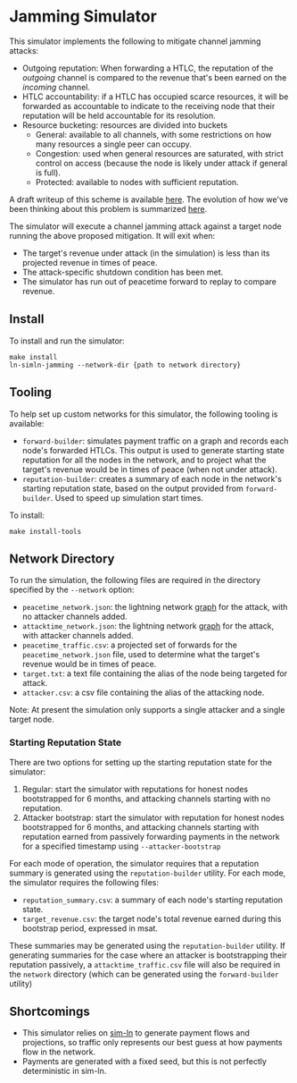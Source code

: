 # Jamming Simulator

This simulator implements the following to mitigate channel jamming
attacks:
- Outgoing reputation:
  When forwarding a HTLC, the reputation of the *outgoing* channel is
  compared to the revenue that's been earned on the *incoming* channel.
- HTLC accountability: if a HTLC has occupied scarce resources, it
  will be forwarded as accountable to indicate to the receiving node
  that their reputation will be held accountable for its resolution.
- Resource bucketing: resources are divided into buckets
  - General: available to all channels, with some restrictions on how many
    resources a single peer can occupy.
  - Congestion: used when general resources are saturated, with strict
    control on access (because the node is likely under attack if general
    is full).
  - Protected: available to nodes with sufficient reputation.

A draft writeup of this scheme is available [here](https://github.com/carlaKC/lightning-rfc/pull/5).
The evolution of how we've been thinking about this problem is 
summarized [here](https://gist.github.com/carlaKC/5139adf4fd12b4ecd53c660b5be11bf0).

The simulator will execute a channel jamming attack against a target
node running the above proposed mitigation. It will exit when:
- The target's revenue under attack (in the simulation) is less than
  its projected revenue in times of peace.
- The attack-specific shutdown condition has been met.
- The simulator has run out of peacetime forward to replay to compare
  revenue.

## Install

To install and run the simulator:
```
make install
ln-simln-jamming --network-dir {path to network directory}
```

## Tooling

To help set up custom networks for this simulator, the following tooling
is available:
* `forward-builder`: simulates payment traffic on a graph and records
  each node's forwarded HTLCs. This output is used to generate starting
  state reputation for all the nodes in the network, and to project
  what the target's revenue would be in times of peace (when not under
  attack).
* `reputation-builder`: creates a summary of each node in the network's
  starting reputation state, based on the output provided from
  `forward-builder`. Used to speed up simulation start times.

To install:
```
make install-tools
```

## Network Directory

To run the simulation, the following files are required in the directory
specified by the `--network` option:
* `peacetime_network.json`: the lightning network [graph](https://github.com/carlaKC/sim-ln?tab=readme-ov-file#advanced-usage---network-simulation)
  for the attack, with no attacker channels added.
* `attacktime_network.json`: the lightning network [graph](https://github.com/carlaKC/sim-ln?tab=readme-ov-file#advanced-usage---network-simulation)
  for the attack, with attacker channels added.
* `peacetime_traffic.csv`: a projected set of forwards for the 
  `peacetime_network.json` file, used to determine what the target's
  revenue would be in times of peace.
* `target.txt`: a text file containing the alias of the node being
  targeted for attack.
* `attacker.csv`: a csv file containing the alias of the attacking node.

Note: At present the simulation only supports a single attacker and
a single target node.

### Starting Reputation State

There are two options for setting up the starting reputation state for
the simulator:
1. Regular: start the simulator with reputations for honest nodes
   bootstrapped for 6 months, and attacking channels starting with
   no reputation.
2. Attacker bootstrap: start the simulator with reputation for honest
  nodes bootstrapped for 6 months, and attacking channels starting with
  reputation earned from passively forwarding payments in the network
  for a specified timestamp using `--attacker-bootstrap` 

For each mode of operation, the simulator requires that a reputation
summary is generated using the `reputation-builder` utility.
For each mode, the simulator requires the following files:
* `reputation_summary.csv`: a summary of each node's starting reputation
  state.
* `target_revenue.csv`: the target node's total revenue earned during
  this bootstrap period, expressed in msat.

These summaries may be generated using the `reputation-builder` utility.
If generating summaries for the case where an attacker is bootstrapping
their reputation passively, a `attacktime_traffic.csv` file will also
be required in the `network` directory (which can be generated using
the `forward-builder` utility)

## Shortcomings

- This simulator relies on [sim-ln](https://github.com/bitcoin-dev-project/sim-ln)
  to generate payment flows and projections, so traffic only represents
  our best guess at how payments flow in the network.
- Payments are generated with a fixed seed, but this is not perfectly
  deterministic in sim-ln.
